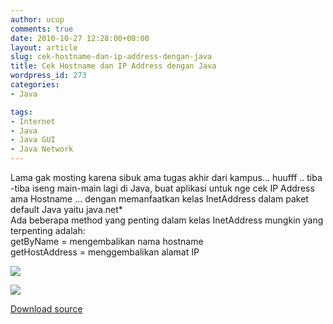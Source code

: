```yaml
---
author: ucup
comments: true
date: 2010-10-27 12:28:00+00:00
layout: article
slug: cek-hostname-dan-ip-address-dengan-java
title: Cek Hostname dan IP Address dengan Java
wordpress_id: 273
categories:
- Java

tags:
- Internet
- Java
- Java GUI
- Java Network
---
```


Lama gak mosting karena sibuk ama tugas akhir dari kampus... huufff .. tiba -tiba iseng main-main lagi di Java, buat aplikasi untuk nge cek IP Address ama Hostname ... dengan memanfaatkan kelas InetAddress dalam paket default Java yaitu java.net*  
Ada beberapa method yang penting dalam kelas InetAddress mungkin yang terpenting adalah:  
getByName = mengembalikan nama hostname  
getHostAddress = menggembalikan alamat IP  

![](http://i64.tinypic.com/dy0vpl.jpg)

![](http://i67.tinypic.com/jg6zog.jpg)

[Download source](http://www.4shared.com/file/b82EbFDQ/CekIPdanHost.html)  
